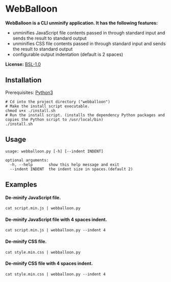 # WebBalloon
**WebBalloon is a CLI unminify application. It has the following features:**
  - unminifies JavaScript file contents passed in through standard input and sends the result to standard output
  - unminifies CSS file contents passed in through standard input and sends the result to standard output
  - configurable output indentation (default is 2 spaces)

**License:** [BSL-1.0](/LICENSE)

## Installation
Prerequisites: [Python3](https://www.python.org/downloads/)
```
# Cd into the project directory ("webballoon")
# Make the install script executable.
chmod u+x ./install.sh
# Run the install script. (installs the dependency Python packages and copies the Python script to /usr/local/bin)
./install.sh
```

## Usage
```
usage: webballoon.py [-h] [--indent INDENT]

optional arguments:
  -h, --help       show this help message and exit
  --indent INDENT  the indent size in spaces.(default 2)
```

## Examples
#### De-minify JavaScript file.
```
cat script.min.js | webballoon.py
```

#### De-minify JavaScript file with 4 spaces indent.
```
cat script.min.js | webballoon.py --indent 4
```

#### De-minify CSS file.
```
cat style.min.css | webballoon.py
```

#### De-minify CSS file with 4 spaces indent.
```
cat style.min.css | webballoon.py --indent 4
```

